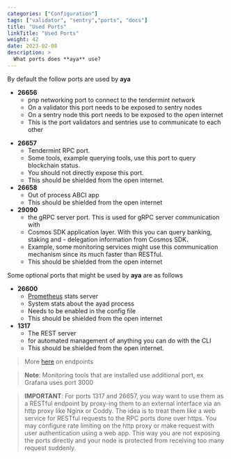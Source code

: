 ```yaml
---
categories: ["Configuration"]
tags: ["validator", "sentry","ports", "docs"]
title: "Used Ports"
linkTitle: "Used Ports"
weight: 42
date: 2023-02-08
description: >
  What ports does **aya** use?
---
```


By default the follow ports are used by **aya**
* **26656**
  - pnp networking port to connect to the tendermint network
  - On a validator this port needs to be exposed to sentry nodes
  - On a sentry node this port needs to be exposed to the open internet
  - This is the port validators and sentries use to communicate to each other
- **26657** 
  - Tendermint RPC port.
  - Some tools, example querying tools, use this port to query blockchain status.
  - You should not directly expose this port. 
  - This should be shielded from the open internet. 
- **26658**
  - Out of process ABCI app
  - This should be shielded from the open internet
- **29090**
  - the gRPC server port. This is used for gRPC server communication with
  - Cosmos SDK application layer. With this you can query banking, staking and - delegation information from Cosmos SDK.
  - Example, some monitoring services might use this communication mechanism since its much faster than RESTful. 
  - This should be shielded from the open internet

Some optional ports that might be used by **aya** are as follows

  - **26600**
    - [Prometheus](https://github.com/tendermint/tendermint/blob/master/docs/nodes/metrics.md) stats server
    - System stats about the ayad process
    - Needs to be enabled in the config file
    - This should be shielded from the open internet
  - **1317**
    - The REST server 
    - for automated management of anything you can do with the CLI
    - This should be shielded from the open internet.

>More [here](https://docs.cosmos.network/main/core/grpc_rest) on  endpoints

>**Note**: Monitoring tools that are installed use additional port, ex Grafana uses port 3000


>**IMPORTANT**: 
For ports 1317 and 26657, you way want to use them as a RESTful endpoint by proxy-ing them to an external interface via an http proxy like Nginx or Coddy. The idea is to treat them like a web service for RESTful requests to the RPC ports done over https. You may configure rate limiting on the http proxy or make request with user authentication using a web app.  This way you are not exposing the ports directly and  your node is protected from receiving too many request suddenly.

